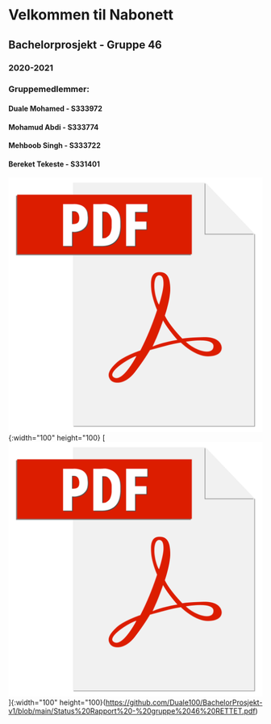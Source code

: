 # Velkommen til Nabonett
## Bachelorprosjekt - Gruppe 46
### 2020-2021

### Gruppemedlemmer:
#### Duale Mohamed - S333972
#### Mohamud Abdi - S333774
#### Mehboob Singh - S333722 
#### Bereket Tekeste - S331401




![test image size](/images/adobe-pdf-file-icon-logo-vector.png){:width="100" height="100}
[<img src="/images/adobe-pdf-file-icon-logo-vector.png">]{:width="100" height="100}(https://github.com/Duale100/BachelorProsjekt-v1/blob/main/Status%20Rapport%20-%20gruppe%2046%20RETTET.pdf)
